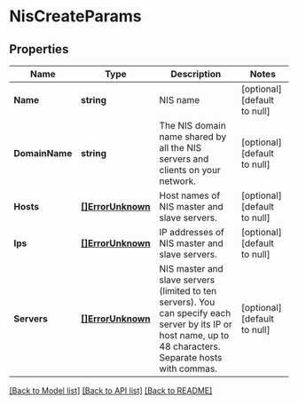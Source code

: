 # NisCreateParams

## Properties
Name | Type | Description | Notes
------------ | ------------- | ------------- | -------------
**Name** | **string** | NIS name | [optional] [default to null]
**DomainName** | **string** | The NIS domain name shared by all the NIS servers and clients on your network. | [optional] [default to null]
**Hosts** | [**[]ErrorUnknown**](.md) | Host names of NIS master and slave servers. | [optional] [default to null]
**Ips** | [**[]ErrorUnknown**](.md) | IP addresses of NIS master and slave servers. | [optional] [default to null]
**Servers** | [**[]ErrorUnknown**](.md) | NIS master and slave servers (limited to ten servers). You can specify each server by its IP or host name, up to 48 characters. Separate hosts with commas. | [optional] [default to null]

[[Back to Model list]](../README.md#documentation-for-models) [[Back to API list]](../README.md#documentation-for-api-endpoints) [[Back to README]](../README.md)


